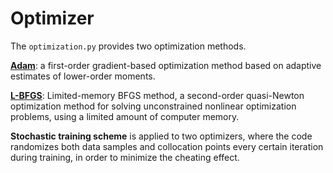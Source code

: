 # Optimizer

The `optimization.py` provides two optimization methods. 

[**Adam**](https://arxiv.org/pdf/1412.6980): a first-order gradient-based optimization method 
based on adaptive estimates of lower-order moments.

[**L-BFGS**](http://users.iems.northwestern.edu/~nocedal/PDFfiles/limited-memory.pdf): Limited-memory BFGS method, a second-order quasi-Newton optimization method for
solving unconstrained nonlinear optimization problems, using a limited amount of computer memory.

**Stochastic training scheme** is applied to two optimizers, where the code randomizes both data samples and collocation points every certain iteration during training, 
in order to minimize the cheating effect.
